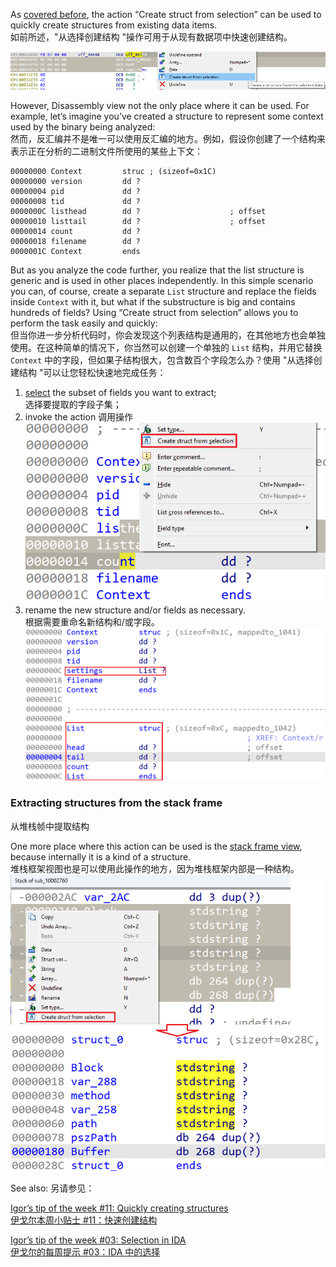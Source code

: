 As [covered before](https://hex-rays.com/blog/igor-tip-of-the-week-11-quickly-creating-structures/), the action “Create struct from selection” can be used to quickly create structures from existing data items.   
如前所述，"从选择创建结构 "操作可用于从现有数据项中快速创建结构。

![](assets/2020/08/sel_struct1.png)

However, Disassembly view not the only place where it can be used. For example, let’s imagine you’ve created a structure to represent some context used by the binary being analyzed:  
然而，反汇编并不是唯一可以使用反汇编的地方。例如，假设你创建了一个结构来表示正在分析的二进制文件所使用的某些上下文：

```
00000000 Context         struc ; (sizeof=0x1C)
00000000 version         dd ?
00000004 pid             dd ?
00000008 tid             dd ?
0000000C listhead        dd ?                    ; offset
00000010 listtail        dd ?                    ; offset
00000014 count           dd ?
00000018 filename        dd ?
0000001C Context         ends
```

But as you analyze the code further, you realize that the list structure is generic and is used in other places independently. In this simple scenario you can, of course, create a separate `List` structure and replace the fields inside `Context` with it, but what if the substructure is big and contains hundreds of fields? Using “Create struct from selection” allows you to perform the task easily and quickly:  
但当你进一步分析代码时，你会发现这个列表结构是通用的，在其他地方也会单独使用。在这种简单的情况下，你当然可以创建一个单独的 `List` 结构，并用它替换 `Context` 中的字段，但如果子结构很大，包含数百个字段怎么办？使用 "从选择创建结构 "可以让您轻松快速地完成任务：

1.  [select](https://hex-rays.com/blog/igor-tip-of-the-week-03-selection-in-ida/) the subset of fields you want to extract;  
    选择要提取的字段子集；
2.  invoke the action 调用操作  
    ![](assets/2023/10/substruct1.png)
3.  rename the new structure and/or fields as necessary.  
    根据需要重命名新结构和/或字段。  
    ![](assets/2023/10/substruct2.png)

### Extracting structures from the stack frame  
从堆栈帧中提取结构

One more place where this action can be used is the [stack frame view](https://hex-rays.com/blog/igors-tip-of-the-week-65-stack-frame-view/), because internally it is a kind of a structure.  
堆栈框架视图也是可以使用此操作的地方，因为堆栈框架内部是一种结构。![](assets/2023/10/substruct3.png)

See also: 另请参见：

[Igor’s tip of the week #11: Quickly creating structures  
伊戈尔本周小贴士 #11：快速创建结构](https://hex-rays.com/blog/igor-tip-of-the-week-11-quickly-creating-structures/)

[Igor’s tip of the week #03: Selection in IDA  
伊戈尔的每周提示 #03：IDA 中的选择](https://hex-rays.com/blog/igor-tip-of-the-week-03-selection-in-ida/)